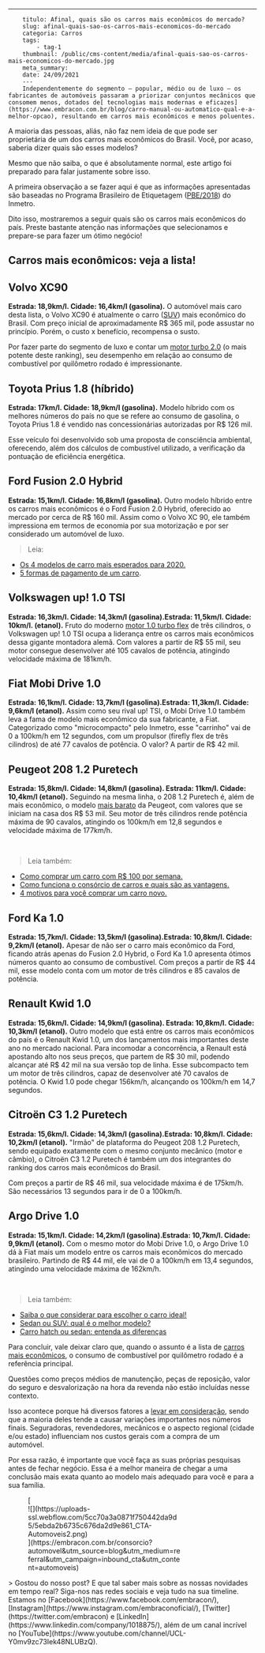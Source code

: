 ---
        titulo: Afinal, quais são os carros mais econômicos do mercado?
        slug: afinal-quais-sao-os-carros-mais-economicos-do-mercado
        categoria: Carros
        tags:
            - tag-1
        thumbnail: /public/cms-content/media/afinal-quais-sao-os-carros-mais-economicos-do-mercado.jpg
        meta_summary: 
        date: 24/09/2021
        ---
        Independentemente do segmento — popular, médio ou de luxo — os fabricantes de automóveis passaram a priorizar conjuntos mecânicos que consomem menos, dotados de[ tecnologias mais modernas e eficazes](https://www.embracon.com.br/blog/carro-manual-ou-automatico-qual-e-a-melhor-opcao), resultando em carros mais econômicos e menos poluentes.

A maioria das pessoas, aliás, não faz nem ideia de que pode ser proprietária de um dos carros mais econômicos do Brasil. Você, por acaso, saberia dizer quais são esses modelos?

Mesmo que não saiba, o que é absolutamente normal, este artigo foi preparado para falar justamente sobre isso.

A primeira observação a se fazer aqui é que as informações apresentadas são baseadas no Programa Brasileiro de Etiquetagem ([PBE/2018](http://www.inmetro.gov.br/consumidor/pbe/veiculos_leves_2018.pdf)) do Inmetro.

Dito isso, mostraremos a seguir quais são os carros mais econômicos do país. Preste bastante atenção nas informações que selecionamos e prepare-se para fazer um ótimo negócio!

Carros mais econômicos: veja a lista!
-------------------------------------

Volvo XC90
----------

**Estrada: 18,9km/l. Cidade: 16,4km/l (gasolina).** O automóvel mais caro desta lista, o Volvo XC90 é atualmente o carro ([SUV](https://www.embracon.com.br/blog/7-dicas-para-escolher-entre-uma-caminhonete-ou-um-suv)) mais econômico do Brasil. Com preço inicial de aproximadamente R$ 365 mil, pode assustar no princípio. Porém, o custo x benefício, recompensa o susto.

Por fazer parte do segmento de luxo e contar um [motor turbo 2.0](https://www.embracon.com.br/blog/entenda-como-funciona-um-carro-com-motor-turbo) (o mais potente deste ranking), seu desempenho em relação ao consumo de combustível por quilômetro rodado é impressionante.

Toyota Prius 1.8 (híbrido)
--------------------------

**Estrada: 17km/l. Cidade: 18,9km/l (gasolina).** Modelo híbrido com os melhores números do país no que se refere ao consumo de gasolina, o Toyota Prius 1.8 é vendido nas concessionárias autorizadas por R$ 126 mil.

Esse veículo foi desenvolvido sob uma proposta de consciência ambiental, oferecendo, além dos cálculos de combustível utilizado, a verificação da pontuação de eficiência energética.

Ford Fusion 2.0 Hybrid
----------------------

**Estrada: 15,1km/l. Cidade: 16,8km/l (gasolina).** Outro modelo híbrido entre os carros mais econômicos é o Ford Fusion 2.0 Hybrid, oferecido ao mercado por cerca de R$ 160 mil. Assim como o Volvo XC 90, ele também impressiona em termos de economia por sua motorização e por ser considerado um automóvel de luxo.

> Leia:

- [Os 4 modelos de carro mais esperados para 2020.](https://www.embracon.com.br/blog/os-4-modelos-de-carro-mais-esperados-para-2020)
- [5 formas de pagamento de um carro](https://www.embracon.com.br/blog/5-formas-de-pagamento-de-um-carro).

Volkswagen up! 1.0 TSI
----------------------

**Estrada: 16,3km/l. Cidade: 14,3km/l (gasolina).Estrada: 11,5km/l. Cidade: 10km/l. (etanol).** Fruto do moderno [motor 1.0 turbo flex](https://www.embracon.com.br/blog/entenda-como-funciona-um-carro-com-motor-turbo) de três cilindros, o Volkswagen up! 1.0 TSI ocupa a liderança entre os carros mais econômicos dessa gigante montadora alemã. Com valores a partir de R$ 55 mil, seu motor consegue desenvolver até 105 cavalos de potência, atingindo velocidade máxima de 181km/h.

Fiat Mobi Drive 1.0
-------------------

**Estrada: 16,1km/l. Cidade: 13,7km/l (gasolina).Estrada: 11,3km/l. Cidade: 9,6km/l (etanol).** Assim como seu rival up! TSI, o Mobi Drive 1.0 também leva a fama de modelo mais econômico da sua fabricante, a Fiat. Categorizado como "microcompacto" pelo Inmetro, esse "carrinho" vai de 0 a 100km/h em 12 segundos, com um propulsor (firefly flex de três cilindros) de até 77 cavalos de potência. O valor? A partir de R$ 42 mil.

Peugeot 208 1.2 Puretech
------------------------

**Estrada: 15,8km/l. Cidade: 14,8km/l (gasolina). Estrada: 11km/l. Cidade: 10,4km/l (etanol).** Seguindo na mesma linha, o 208 1.2 Puretech é, além de mais econômico, o modelo [mais barato](https://www.embracon.com.br/blog/quais-sao-os-11-carros-2018-mais-baratos-do-brasil) da Peugeot, com valores que se iniciam na casa dos R$ 53 mil. Seu motor de três cilindros rende potência máxima de 90 cavalos, atingindo os 100km/h em 12,8 segundos e velocidade máxima de 177km/h.

‍

> Leia também:

- [Como comprar um carro com R$ 100 por semana.](https://www.embracon.com.br/blog/como-comprar-um-carro-com-r-100-00-por-semana)
- [Como funciona o consórcio de carros e quais são as vantagens.](https://www.embracon.com.br/blog/vantagens-consorcio-automovel)
- [4 motivos para você comprar um carro novo.](https://www.embracon.com.br/blog/4-motivos-para-voce-comprar-um-carro-novo)

Ford Ka 1.0
-----------

**Estrada: 15,7km/l. Cidade: 13,5km/l (gasolina).Estrada: 10,8km/l. Cidade: 9,2km/l (etanol).** Apesar de não ser o carro mais econômico da Ford, ficando atrás apenas do Fusion 2.0 Hybrid, o Ford Ka 1.0 apresenta ótimos números quanto ao consumo de combustível. Com preços a partir de R$ 44 mil, esse modelo conta com um motor de três cilindros e 85 cavalos de potência.

Renault Kwid 1.0
----------------

**Estrada: 15,6km/l. Cidade: 14,9km/l (gasolina). Estrada: 10,8km/l. Cidade: 10,3km/l (etanol).** Outro modelo que está entre os carros mais econômicos do país é o Renault Kwid 1.0, um dos lançamentos mais importantes deste ano no mercado nacional. Para incomodar a concorrência, a Renault está apostando alto nos seus preços, que partem de R$ 30 mil, podendo alcançar até R$ 42 mil na sua versão top de linha. Esse subcompacto tem um motor de três cilindros, capaz de desenvolver até 70 cavalos de potência. O Kwid 1.0 pode chegar 156km/h, alcançando os 100km/h em 14,7 segundos.

Citroën C3 1.2 Puretech
-----------------------

**Estrada: 15,6km/l. Cidade: 14,3km/l (gasolina).Estrada: 10,8km/l. Cidade: 10,2km/l (etanol).** "Irmão" de plataforma do Peugeot 208 1.2 Puretech, sendo equipado exatamente com o mesmo conjunto mecânico (motor e câmbio), o Citroën C3 1.2 Puretech é também um dos integrantes do ranking dos carros mais econômicos do Brasil.

Com preços a partir de R$ 46 mil, sua velocidade máxima é de 175km/h. São necessários 13 segundos para ir de 0 a 100km/h.

Argo Drive 1.0
--------------

**Estrada: 15,1km/l. Cidade: 14,2km/l (gasolina).Estrada: 10,7km/l. Cidade: 9,9km/l (etanol).** Com o mesmo motor do Mobi Drive 1.0, o Argo Drive 1.0 dá à Fiat mais um modelo entre os carros mais econômicos do mercado brasileiro. Partindo de R$ 44 mil, ele vai de 0 a 100km/h em 13,4 segundos, atingindo uma velocidade máxima de 162km/h.

‍

> Leia também:

- [Saiba o que considerar para escolher o carro ideal!](https://www.embracon.com.br/blog/saiba-o-que-considerar-para-escolher-o-carro-ideal)
- [Sedan ou SUV: qual é o melhor modelo?](https://www.embracon.com.br/blog/sedan-ou-suv-qual-e-o-melhor-modelo)
- [Carro hatch ou sedan: entenda as diferenças](https://www.embracon.com.br/blog/hatch-ou-sedan-diferencas)

Para concluir, vale deixar claro que, quando o assunto é a lista de [carros mais econômicos](https://www.embracon.com.br/blog/afinal-quais-sao-os-carros-mais-economicos-do-mercado), o consumo de combustível por quilômetro rodado é a referência principal.

Questões como preços médios de manutenção, peças de reposição, valor do seguro e desvalorização na hora da revenda não estão incluídas nesse contexto.

Isso acontece porque há diversos fatores a [levar em consideração](https://www.embracon.com.br/blog/saiba-o-que-considerar-para-escolher-o-carro-ideal), sendo que a maioria deles tende a causar variações importantes nos números finais. Seguradoras, revendedores, mecânicos e o aspecto regional (cidade e/ou estado) influenciam nos custos gerais com a compra de um automóvel.

Por essa razão, é importante que você faça as suas próprias pesquisas antes de fechar negócio. Essa é a melhor maneira de chegar a uma conclusão mais exata quanto ao modelo mais adequado para você e para a sua família.

<figure class="w-richtext-figure-type-image w-richtext-align-center" style="max-width:310px">[<div>![](https://uploads-ssl.webflow.com/5cc70a3a0871f750442da9d5/5ebda2b6735c676da2d9e861_CTA-Automoveis2.png)</div>](https://embracon.com.br/consorcio?automovel&utm_source=blog&utm_medium=referral&utm_campaign=inbound_cta&utm_content=automoveis)</figure>> Gostou do nosso post? E que tal saber mais sobre as nossas novidades em tempo real? Siga-nos nas redes sociais e veja tudo na sua timeline. Estamos no [Facebook](https://www.facebook.com/embracon/), [Instagram](https://www.instagram.com/embraconoficial/), [Twitter](https://twitter.com/embracon) e [LinkedIn](https://www.linkedin.com/company/1018875/), além de um canal incrível no [YouTube](https://www.youtube.com/channel/UCL-Y0mv9zc73Iek48NLUBzQ).

‍
        